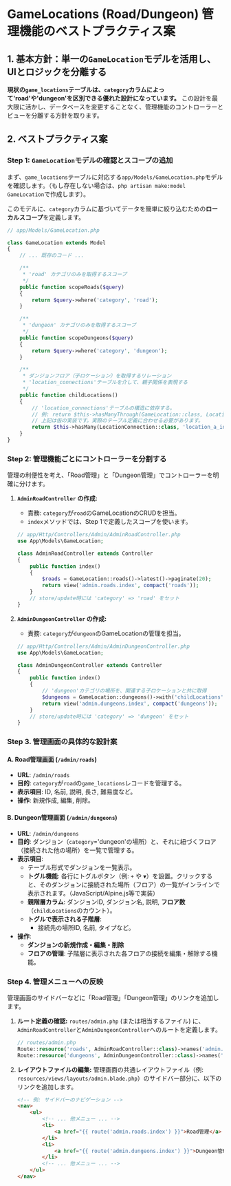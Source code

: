 # GameLocations (Road/Dungeon) 管理機能のベストプラクティス案

## 1. 基本方針：単一の`GameLocation`モデルを活用し、UIとロジックを分離する

**現状の`game_locations`テーブルは、`category`カラムによって'road'や'dungeon'を区別できる優れた設計になっています。** この設計を最大限に活かし、データベースを変更することなく、管理機能のコントローラーとビューを分離する方針を取ります。

## 2. ベストプラクティス案

### Step 1: `GameLocation`モデルの確認とスコープの追加

まず、`game_locations`テーブルに対応する`app/Models/GameLocation.php`モデルを確認します。（もし存在しない場合は、`php artisan make:model GameLocation`で作成します）。

このモデルに、`category`カラムに基づいてデータを簡単に絞り込むための**ローカルスコープ**を定義します。

```php
// app/Models/GameLocation.php

class GameLocation extends Model
{
    // ... 既存のコード ...

    /**
     * 'road' カテゴリのみを取得するスコープ
     */
    public function scopeRoads($query)
    {
        return $query->where('category', 'road');
    }

    /**
     * 'dungeon' カテゴリのみを取得するスコープ
     */
    public function scopeDungeons($query)
    {
        return $query->where('category', 'dungeon');
    }

    /**
     * ダンジョンフロア（子ロケーション）を取得するリレーション
     * 'location_connections'テーブルを介して、親子関係を表現する
     */
    public function childLocations()
    {
        // 'location_connections'テーブルの構造に依存する。
        // 例: return $this->hasManyThrough(GameLocation::class, LocationConnection::class, 'parent_id', 'id', 'id', 'child_id');
        // 上記は仮の実装です。実際のテーブル定義に合わせる必要があります。
        return $this->hasMany(LocationConnection::class, 'location_a_id'); // 仮
    }
}
```

### Step 2: 管理機能ごとにコントローラーを分割する

管理の利便性を考え、「Road管理」と「Dungeon管理」でコントローラーを明確に分けます。

1.  **`AdminRoadController` の作成:**
    -   責務: `category`が`road`のGameLocationのCRUDを担当。
    -   `index`メソッドでは、Step 1で定義したスコープを使います。

    ```php
    // app/Http/Controllers/Admin/AdminRoadController.php
    use App\Models\GameLocation;

    class AdminRoadController extends Controller
    {
        public function index()
        {
            $roads = GameLocation::roads()->latest()->paginate(20);
            return view('admin.roads.index', compact('roads'));
        }
        // store/update時には 'category' => 'road' をセット
    }
    ```

2.  **`AdminDungeonController` の作成:**
    -   責務: `category`が`dungeon`のGameLocationの管理を担当。

    ```php
    // app/Http/Controllers/Admin/AdminDungeonController.php
    use App\Models\GameLocation;

    class AdminDungeonController extends Controller
    {
        public function index()
        {
            // 'dungeon'カテゴリの場所を、関連する子ロケーションと共に取得
            $dungeons = GameLocation::dungeons()->with('childLocations')->latest()->paginate(20);
            return view('admin.dungeons.index', compact('dungeons'));
        }
        // store/update時には 'category' => 'dungeon' をセット
    }
    ```

### Step 3. 管理画面の具体的な設計案

#### A. Road管理画面 (`/admin/roads`)

-   **URL**: `/admin/roads`
-   **目的**: `category`が`road`の`game_locations`レコードを管理する。
-   **表示項目**: ID, 名前, 説明, 長さ, 難易度など。
-   **操作**: 新規作成, 編集, 削除。

#### B. Dungeon管理画面 (`/admin/dungeons`)

-   **URL**: `/admin/dungeons`
-   **目的**: ダンジョン（`category`='dungeon'の場所）と、それに紐づくフロア（接続された他の場所）を一覧で管理する。
-   **表示項目**:
    -   テーブル形式でダンジョンを一覧表示。
    -   **トグル機能**: 各行にトグルボタン（例: `+` や `▼`）を設置。クリックすると、そのダンジョンに接続された場所（フロア）の一覧がインラインで表示されます。（JavaScript/Alpine.js等で実装）
    -   **親階層カラム**: ダンジョンID, ダンジョン名, 説明, **フロア数**（`childLocations`のカウント）。
    -   **トグルで表示される子階層**:
        -   接続先の場所ID, 名前, タイプなど。
-   **操作**:
    -   **ダンジョンの新規作成・編集・削除**
    -   **フロアの管理**: 子階層に表示された各フロアの接続を編集・解除する機能。

### Step 4. 管理メニューへの反映

管理画面のサイドバーなどに「Road管理」「Dungeon管理」のリンクを追加します。

1.  **ルート定義の確認:**
    `routes/admin.php` (または相当するファイル) に、`AdminRoadController`と`AdminDungeonController`へのルートを定義します。
    ```php
    // routes/admin.php
    Route::resource('roads', AdminRoadController::class)->names('admin.roads');
    Route::resource('dungeons', AdminDungeonController::class)->names('admin.dungeons');
    ```

2.  **レイアウトファイルの編集:**
    管理画面の共通レイアウトファイル（例: `resources/views/layouts/admin.blade.php`）のサイドバー部分に、以下のリンクを追加します。
    ```html
    <!-- 例: サイドバーのナビゲーション -->
    <nav>
        <ul>
            <!-- ... 他メニュー ... -->
            <li>
                <a href="{{ route('admin.roads.index') }}">Road管理</a>
            </li>
            <li>
                <a href="{{ route('admin.dungeons.index') }}">Dungeon管理</a>
            </li>
            <!-- ... 他メニュー ... -->
        </ul>
    </nav>
    ```
